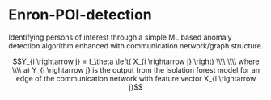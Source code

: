 # Enron-POI-detection
 Identifying persons of interest through a simple ML based anomaly detection algorithm enhanced with communication network/graph structure.

```math
Y_{i \rightarrow j} = f_\theta \left( X_{i \rightarrow j} \right) \\\\ \\\\
where \\\\
a) Y_{i \rightarrow j} is the output from the isolation forest model for an edge of the communication network with feature vector X_{i \rightarrow j}
```
